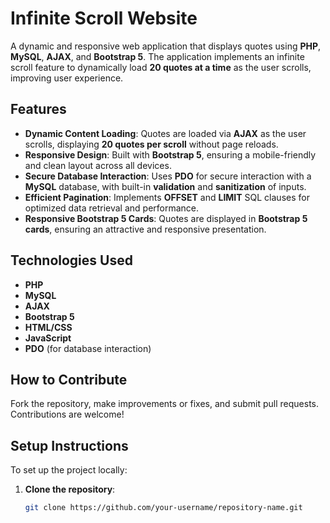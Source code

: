 # Infinite Scroll Website

A dynamic and responsive web application that displays quotes using **PHP**, **MySQL**, **AJAX**, and **Bootstrap 5**. The application implements an infinite scroll feature to dynamically load **20 quotes at a time** as the user scrolls, improving user experience.

## Features
- **Dynamic Content Loading**: Quotes are loaded via **AJAX** as the user scrolls, displaying **20 quotes per scroll** without page reloads.
- **Responsive Design**: Built with **Bootstrap 5**, ensuring a mobile-friendly and clean layout across all devices.
- **Secure Database Interaction**: Uses **PDO** for secure interaction with a **MySQL** database, with built-in **validation** and **sanitization** of inputs.
- **Efficient Pagination**: Implements **OFFSET** and **LIMIT** SQL clauses for optimized data retrieval and performance.
- **Responsive Bootstrap 5 Cards**: Quotes are displayed in **Bootstrap 5 cards**, ensuring an attractive and responsive presentation.

## Technologies Used
- **PHP**
- **MySQL**
- **AJAX**
- **Bootstrap 5**
- **HTML/CSS**
- **JavaScript**
- **PDO** (for database interaction)

## How to Contribute
Fork the repository, make improvements or fixes, and submit pull requests. Contributions are welcome!

## Setup Instructions
To set up the project locally:

1. **Clone the repository**:
   ```bash
   git clone https://github.com/your-username/repository-name.git
